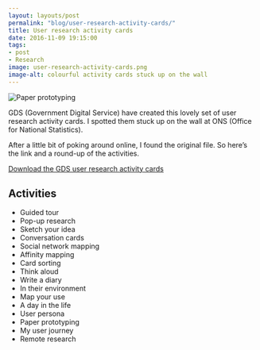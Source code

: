 ```yaml
---
layout: layouts/post
permalink: "blog/user-research-activity-cards/"
title: User research activity cards
date: 2016-11-09 19:15:00  
tags:
- post
- Research
image: user-research-activity-cards.png
image-alt: colourful activity cards stuck up on the wall
---
```


![Paper prototyping](/images/paper-prototyping.png)

GDS (Government Digital Service) have created this lovely set of user research activity cards. I spotted them stuck up on the wall at ONS (Office for National Statistics).

After a little bit of poking around online, I found the original file. So here’s the link and a round-up of the activities.

[Download the GDS user research activity cards](https://github.com/alphagov/govdesign/blob/master/Cards_User_Research_Activities.pdf)

## Activities

- Guided tour
- Pop-up research
- Sketch your idea
- Conversation cards
- Social network mapping
- Affinity mapping
- Card sorting
- Think aloud
- Write a diary
- In their environment
- Map your use
- A day in the life
- User persona
- Paper prototyping
- My user journey
- Remote research
